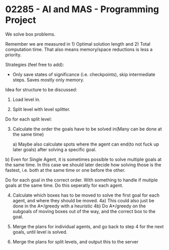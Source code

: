 # 02285 - AI and MAS - Programming Project

We solve box problems.

Remember we are measured in 1) Optimal solution length and 2) Total computation time.
That also means memory/space reductions is less a priority.

Strategies (feel free to add):
* Only save states of significance (i.e. checkpoints), skip intermediate steps. Saves mostly only memory.

Idea for structure to be discussed:

1) Load level in.

2) Split level with level splitter.

Do for each split level:

3) Calculate the order the goals have to be solved in(Many can be done at the same time)

	a) Maybe also calculate spots where the agent can end(to not fuck up later goals) after solving a specific goal. 

b) Even for Single Agent, it is sometimes possible to solve multiple goals at the same time. In this case we should later decide how solving those is the fastest, i.e. both at the same time or one before the other.

Do for each goal in the correct order. With something to handle if mutiple goals at the same time. Do this seperatly for each agent.

4) Calculate which boxes has to be moved to solve the first goal for each agent, and where they should be moved.
	4a) This could also just be done in the A*/greedy with a heuristic
	4b) Do A*/greedy on the subgoals of moving boxes out of the way, and the correct box to the goal.

5) Merge the plans for individual agents, and go back to step 4 for the next goals, until level is solved.

6) Merge the plans for split levels, and output this to the server
